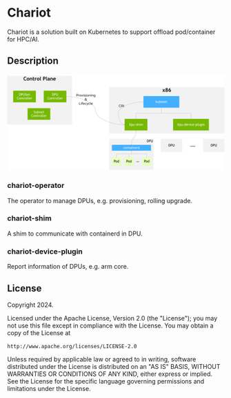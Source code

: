 # Chariot

Chariot is a solution built on Kubernetes to support offload pod/container for HPC/AI.

## Description

![overall](docs/images/xpu-operator-overall.png)

### chariot-operator

The operator to manage DPUs, e.g. provisioning, rolling upgrade.

### chariot-shim

A shim to communicate with containerd in DPU.

### chariot-device-plugin

Report information of DPUs, e.g. arm core.

## License

Copyright 2024.

Licensed under the Apache License, Version 2.0 (the "License");
you may not use this file except in compliance with the License.
You may obtain a copy of the License at

    http://www.apache.org/licenses/LICENSE-2.0

Unless required by applicable law or agreed to in writing, software
distributed under the License is distributed on an "AS IS" BASIS,
WITHOUT WARRANTIES OR CONDITIONS OF ANY KIND, either express or implied.
See the License for the specific language governing permissions and
limitations under the License.

